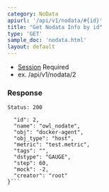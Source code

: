 ```yaml
---
category: NoData
apiurl: '/api/v1/nodata/#{id}'
title: "Get Nodata Info by id"
type: 'GET'
sample_doc: 'nodata.html'
layout: default
---
```


* [Session](#/authentication) Required
* ex. /api/v1/nodata/2

### Response

```Status: 200```
```{
  "id": 2,
  "name": "owl_nodate",
  "obj": "docker-agent",
  "obj_type": "host",
  "metric": "test.metric",
  "tags": "",
  "dstype": "GAUGE",
  "step": 60,
  "mock": -2,
  "creator": "root"
}```
